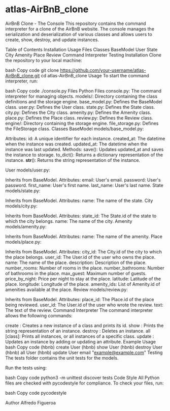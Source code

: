 # atlas-AirBnB_clone
AirBnB Clone - The Console
This repository contains the command interpreter for a clone of the AirBnB website. The console manages the serialization and deserialization of various classes and allows users to create, show, destroy, and update instances.

Table of Contents
Installation
Usage
Files
Classes
BaseModel
User
State
City
Amenity
Place
Review
Command Interpreter
Testing
Installation
Clone the repository to your local machine:

bash
Copy code
git clone https://github.com/your-username/atlas-AirBnB_clone.git
cd atlas-AirBnB_clone
Usage
To start the command interpreter, run:

bash
Copy code
./console.py
Files
Python Files
console.py: The command interpreter for managing objects.
models/: Directory containing the class definitions and the storage engine.
base_model.py: Defines the BaseModel class.
user.py: Defines the User class.
state.py: Defines the State class.
city.py: Defines the City class.
amenity.py: Defines the Amenity class.
place.py: Defines the Place class.
review.py: Defines the Review class.
engine/: Directory containing the storage engine.
file_storage.py: Defines the FileStorage class.
Classes
BaseModel
models/base_model.py:

Attributes:
id: A unique identifier for each instance.
created_at: The datetime when the instance was created.
updated_at: The datetime when the instance was last updated.
Methods:
save(): Updates updated_at and saves the instance to storage.
to_dict(): Returns a dictionary representation of the instance.
__str__(): Returns the string representation of the instance.

User
models/user.py:

Inherits from BaseModel.
Attributes:
email: User's email.
password: User's password.
first_name: User's first name.
last_name: User's last name.
State
models/state.py:

Inherits from BaseModel.
Attributes:
name: The name of the state.
City
models/city.py:

Inherits from BaseModel.
Attributes:
state_id: The State.id of the state to which the city belongs.
name: The name of the city.
Amenity
models/amenity.py:

Inherits from BaseModel.
Attributes:
name: The name of the amenity.
Place
models/place.py:

Inherits from BaseModel.
Attributes:
city_id: The City.id of the city to which the place belongs.
user_id: The User.id of the user who owns the place.
name: The name of the place.
description: Description of the place.
number_rooms: Number of rooms in the place.
number_bathrooms: Number of bathrooms in the place.
max_guest: Maximum number of guests.
price_by_night: Price per night to stay at the place.
latitude: Latitude of the place.
longitude: Longitude of the place.
amenity_ids: List of Amenity.id of amenities available at the place.
Review
models/review.py:

Inherits from BaseModel.
Attributes:
place_id: The Place.id of the place being reviewed.
user_id: The User.id of the user who wrote the review.
text: The text of the review.
Command Interpreter
The command interpreter allows the following commands:

create <class>: Creates a new instance of a class and prints its id.
show <class> <id>: Prints the string representation of an instance.
destroy <class> <id>: Deletes an instance.
all [class]: Prints all instances, or all instances of a specific class.
update <class> <id> <attribute name> <attribute value>: Updates an instance by adding or updating an attribute.
Example Usage
bash
Copy code
(hbnb) create User
(hbnb) show User <id>
(hbnb) destroy User <id>
(hbnb) all User
(hbnb) update User <id> email "example@example.com"
Testing
The tests folder contains the unit tests for the models.

Run the tests using:

bash
Copy code
python3 -m unittest discover tests
Code Style
All Python files are checked with pycodestyle for compliance. To check your files, run:

bash
Copy code
pycodestyle <filename>

Author
Alfredo Figueroa
